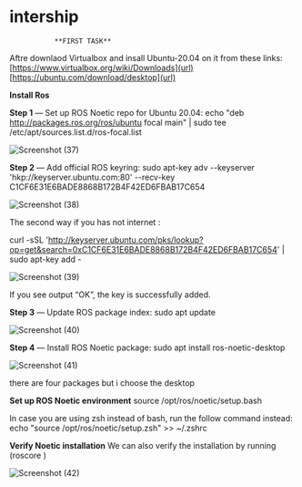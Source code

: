 # intership
               **FIRST TASK**
Aftre downlaod Virtualbox and insall Ubuntu-20.04 on it from these links:
[https://www.virtualbox.org/wiki/Downloads](url)
[https://ubuntu.com/download/desktop](url) 

**Install Ros**

**Step 1** — Set up ROS Noetic repo for Ubuntu 20.04:
echo "deb http://packages.ros.org/ros/ubuntu focal main" | sudo tee /etc/apt/sources.list.d/ros-focal.list

![Screenshot (37)](https://user-images.githubusercontent.com/67034346/87220312-5e588d00-c36b-11ea-9d1d-c811f0045e12.png)


**Step 2** — Add official ROS keyring:
sudo apt-key adv --keyserver 'hkp://keyserver.ubuntu.com:80' --recv-key C1CF6E31E6BADE8868B172B4F42ED6FBAB17C654

![Screenshot (38)](https://user-images.githubusercontent.com/67034346/87220320-6fa19980-c36b-11ea-9d77-492547824af3.png)

The second way if you has not internet :

curl -sSL 'http://keyserver.ubuntu.com/pks/lookup?op=get&search=0xC1CF6E31E6BADE8868B172B4F42ED6FBAB17C654' | sudo apt-key add -


![Screenshot (39)](https://user-images.githubusercontent.com/67034346/87220327-82b46980-c36b-11ea-9af4-692590aa34d0.png)

If you see output “OK”, the key is successfully added.


**Step 3** — Update ROS package index:
sudo apt update

![Screenshot (40)](https://user-images.githubusercontent.com/67034346/87220334-89db7780-c36b-11ea-84bd-22e20cab9511.png)


**Step 4** — Install ROS Noetic package:
sudo apt install ros-noetic-desktop

![Screenshot (41)](https://user-images.githubusercontent.com/67034346/87220348-9bbd1a80-c36b-11ea-949e-9e046a22018e.png)

there are four packages but i choose the desktop   


**Set up ROS Noetic environment**
source /opt/ros/noetic/setup.bash


In case you are using zsh instead of bash, run the follow command instead:
echo "source /opt/ros/noetic/setup.zsh" >> ~/.zshrc

**Verify Noetic installation**
We can also verify the installation by running (roscore )

![Screenshot (42)](https://user-images.githubusercontent.com/67034346/87220385-e179e300-c36b-11ea-9a8d-61b81d39c1e6.png)

